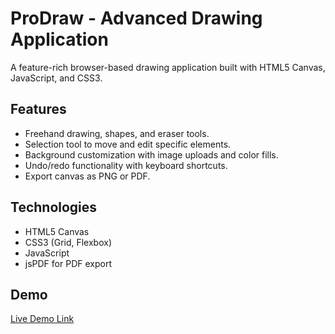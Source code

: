 # ProDraw - Advanced Drawing Application
A feature-rich browser-based drawing application built with HTML5 Canvas, JavaScript, and CSS3.

## Features
- Freehand drawing, shapes, and eraser tools.
- Selection tool to move and edit specific elements.
- Background customization with image uploads and color fills.
- Undo/redo functionality with keyboard shortcuts.
- Export canvas as PNG or PDF.

## Technologies
- HTML5 Canvas
- CSS3 (Grid, Flexbox)
- JavaScript
- jsPDF for PDF export

## Demo
[Live Demo Link](https://yalkharraz.github.io/ProDraw/)
